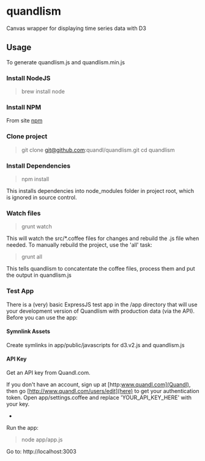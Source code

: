 # quandlism

Canvas wrapper for displaying time series data with D3

## Usage

To generate quandlism.js and quandlism.min.js

### Install NodeJS

> brew install node

### Install NPM

From site [npm](https://npmjs.org/)

### Clone project

> git clone git@github.com:quandl/quandlism.git
> cd quandlism


### Install Dependencies

> npm install 

This installs dependencies into node_modules folder in project root, which is ignored in source control.

### Watch files

> grunt watch

This will watch the src/*.coffee files for changes and rebuild the .js file when needed. To manually rebuild the project, use the 'all' task:

> grunt all

This tells quandlism to concatentate the coffee files, process them and put the output in quandlism.js

### Test App

There is a (very) basic ExpressJS test app in the /app directory that will use your development version of Quandlism with production data (via the API). 
Before you can use the app:

#### Symnlink Assets

Create symlinks in app/public/javascripts for d3.v2.js and quandlism.js

#### API Key

Get an API key from Quandl.com. 

If you don't have an account, sign up at [http:www.quandl.com](Quandl), then go [http://www.quandl.com/users/edit](here) to get your authentication token.
Open app/settings.coffee and replace 'YOUR_API_KEY_HERE' with your key.

-

Run the app:

> node app/app.js

Go to: http://localhost:3003

